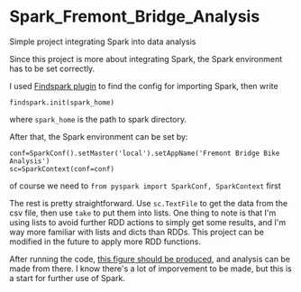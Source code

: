 # Spark_Fremont_Bridge_Analysis
Simple project integrating Spark into data analysis

Since this project is more about integrating Spark, the Spark environment has to be set correctly.

I used <a href='https://github.com/minrk/findspark'>Findspark plugin</a> to find the config for importing Spark, then write

    findspark.init(spark_home)
    
where `spark_home` is the path to spark directory.

After that, the Spark environment can be set by:

    conf=SparkConf().setMaster('local').setAppName('Fremont Bridge Bike Analysis')
    sc=SparkContext(conf=conf)
    
of course we need to `from pyspark import SparkConf, SparkContext` first

The rest is pretty straightforward. Use `sc.TextFile` to get the data from the csv file, then use `take` to put them into lists. One thing to note is that I'm using lists to avoid further RDD actions to simply get some results, and I'm way more familiar with lists and dicts than RDDs. This project can be modified in the future to apply more RDD functions.

After running the code, <a href='http://imgur.com/AlMdzN0'>this figure should be produced</a>, and analysis can be made from there. I know there's a lot of imporvement to be made, but this is a start for further use of Spark.

